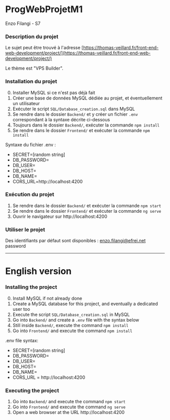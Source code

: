 # ProgWebProjetM1
Enzo Filangi - S7

### Description du projet

Le sujet peut être trouvé à l'adresse [https://thomas-veillard.fr/front-end-web-development/project/](https://thomas-veillard.fr/front-end-web-development/project/)

Le thème est "VPS Builder".

### Installation du projet

0. Installer MySQL si ce n'est pas déjà fait
1. Créer une base de données MySQL dédiée au projet, et éventuellement un utilisateur
2. Exécuter le script `SQL/Database_creation.sql` dans MySQL
3. Se rendre dans le dossier `Backend/` et y créer un fichier `.env` correspondant à la syntaxe décrite ci-dessous
4. Toujours dans le dossier `Backend/`, exécuter la commande `npm install`
5. Se rendre dans le dossier `Frontend/` et exécuter la commande `npm install`

Syntaxe du fichier .env :
- SECRET=[random string]
- DB_PASSWORD=
- DB_USER=
- DB_HOST=
- DB_NAME=
- CORS_URL=http://localhost:4200

### Exécution du projet

1. Se rendre dans le dossier `Backend/` et exécuter la commande `npm start`
2. Se rendre dans le dossier `Frontend/` et exécuter la commande `ng serve`
3. Ouvrir le navigateur sur http://localhost:4200

### Utiliser le projet

Des identifiants par défaut sont disponibles :
enzo.filangi@efrei.net
password

---

# English version
### Installing the project

0. Install MySQL if not already done
1. Create a MySQL database for this project, and eventually a dedicated user too
2. Execute the script `SQL/Database_creation.sql` in MySQL
3. Go into `Backend/` and create a `.env` file with the syntax below
4. Still inside `Backend/`, execute the command `npm install`
5. Go into `Frontend/` and execute the command `npm install`

.env file syntax:
- SECRET=[random string]
- DB_PASSWORD=
- DB_USER=
- DB_HOST=
- DB_NAME=
- CORS_URL = http://localhost:4200

### Executing the project

1. Go into `Backend/` and execute the command `npm start`
2. Go into `Frontend/` and execute the command `ng serve`
3. Open a web browser at the URL http://localhost:4200
